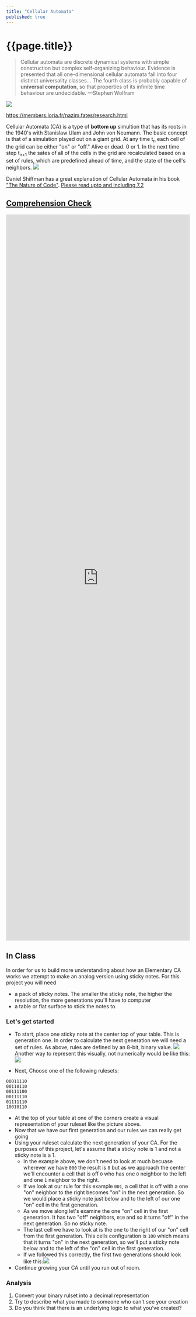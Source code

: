 ```yaml
---
title: "Cellular Automata"
published: true
---
```

# {{page.title}}

>Cellular automata are discrete dynamical systems with simple construction but complex self-organizing behaviour. Evidence is presented that all one-dimensional cellular automata fall into four distinct universality classes... The fourth class is probably capable of **universal computation**, so that properties of its infinite time behaviour are undecidable.
> —Stephen Wolfram

![](https://members.loria.fr/nazim.fates/expoBarthelemySultra/IMG_7516Np.jpg)
<p class="caption"><a href="https://members.loria.fr/nazim.fates/research.html">https://members.loria.fr/nazim.fates/research.html</a></p>

Cellular Automata (CA) is a type of **bottom up** simultion that has its roots in the 1940's with Stanislaw Ulam and John von Neumann. The basic concept is that of a simulation played out on a giant grid. At any time t<sub>n</sub> each cell of the grid can be either "on" or "off." Alive or dead. 0 or 1. In the next time step t<sub>n+1</sub> the sates of all of the cells in the grid are recalculated based on a set of rules, which are predefined ahead of time, and the state of the cell's neighbors.
![]({{site.baseurl}}/img/nature-of-code-title-bar.png)

Daniel Shiffman has a great explanation of Cellular Automata in his book ["The Nature of Code"](https://natureofcode.com). [Please read upto and including 7.2](https://natureofcode.com/book/chapter-7-cellular-automata/)

## [Comprehension Check](https://docs.google.com/forms/d/e/1FAIpQLSegadmNaAFoA4B1BUeilzv2kW_iZQgQWZgwcN1PsD5WPckWHQ/viewform)
<iframe src="https://docs.google.com/forms/d/e/1FAIpQLSegadmNaAFoA4B1BUeilzv2kW_iZQgQWZgwcN1PsD5WPckWHQ/viewform?embedded=true" width="100%" height="1987" frameborder="0" marginheight="0" marginwidth="0">Loading...</iframe>

## In Class
In order for us to build more understanding about how an Elementary CA works we attempt to make an analog version using sticky notes. For this project you will need
- a pack of sticky notes. The smaller the sticky note, the higher the resolution, the more generations you'll have to computer
- a table or flat surface to stick the notes to.

### Let's get started

- To start, place one sticky note at the center top of your table. This is generation one. In order to calculate the next generation we will need a set of rules. As above, rules are defined by an 8-bit, binary value.
![](https://natureofcode.com/book/imgs/chapter07/ch07_11.png)
Another way to represent this visually, not numerically would be like this:
![](https://natureofcode.com/book/imgs/chapter07/ch07_14.png)

- Next, Choose one of the following rulesets:
```
00011110
00110110
00111100
00111110
01111110
10010110
```
- At the top of your table at one of the corners create a visual representation of your ruleset like the picture above.
- Now that we have our first generation and our rules we can really get going
- Using your ruleset calculate the next generation of your CA. For the purposes of this project, let's assume that a sticky note is 1 and not a sticky note is a 1. 
  - In the example above, we don't need to look at much becuase wherever we have `000` the result is `0` but as we approach the center we'll encounter a cell that is off `0` who has one `0` neighbor to the left and one `1` neighbor to the right.
  - If we look at our rule for this example `001`, a cell that is off with a one "on" neighbor to the right becomes "on" in the next generation. So we would place a sticky note just below and to the left of our one "on" cell in the first generation.
  - As we move along let's examine the one "on" cell in the first generation. It has two "off" neighbors, `010` and so it turns "off" in the next generation. So no sticky note.
  - The last cell we have to look at is the one to the right of our "on" cell from the first generation. This cells configuration is `100` which means that it turns "on" in the next generation, so we'll put a sticky note below and to the left of the "on" cell in the first generation. 
  - If we followed this correctly, the first two generations should look like this:![]({{site.baseurl}}//img/rule90-2gen.png)
- Continue growing your CA until you run out of room.

### Analysis
1. Convert your binary rulset into a decimal representation
2. Try to describe what you made to someone who can't see your creation
3. Do you think that there is an underlying logic to what you've created?